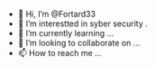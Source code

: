 - 👋 Hi, I’m @Fortard33
- 👀 I’m interestted in syber security
.
- 🌱 I’m currently learning ...
- 💞️ I’m looking to collaborate on ...
- 📫 How to reach me ...

<!---
Fortard33/Fortard33 is a ✨ special ✨ repository because its `README.md` (this file) appears on your GitHub profile.
You can click the Preview link to take a look at your changes.
--->
